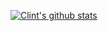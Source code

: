 [![Clint's github stats](https://github-readme-stats.vercel.app/api?username=cbowersock)](https://github.com/cbowersock/github-readme-stats?username=anuraghazra&count_private=true)
